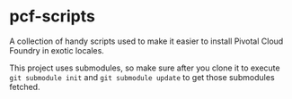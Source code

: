 # pcf-scripts
A collection of handy scripts used to make it easier to install Pivotal Cloud Foundry in exotic locales.

This project uses submodules, so make sure after you clone it to execute ``git submodule init`` and ``git submodule update`` to get those submodules fetched.
